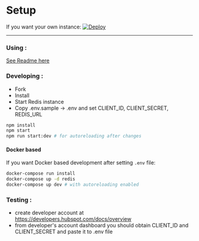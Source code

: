 # Setup

If you want your own instance: [![Deploy](https://www.herokucdn.com/deploy/button.png)](https://heroku.com/deploy?template=https://github.com/hull-ships/hull-hubspot)

---

### Using :

[See Readme here](https://dashboard.hullapp.io/readme?url=https://hull-hubspot.herokuapp.com)

### Developing :

- Fork
- Install
- Start Redis instance
- Copy .env.sample -> .env and set CLIENT_ID, CLIENT_SECRET, REDIS_URL

```sh
npm install
npm start
npm run start:dev # for autoreloading after changes
```

#### Docker based

If you want Docker based development after setting `.env` file:

```sh
docker-compose run install
docker-compose up -d redis
docker-compose up dev # with autoreloading enabled
```

### Testing :
- create developer account at https://developers.hubspot.com/docs/overview
- from developer's account dashboard you should obtain CLIENT_ID and CLIENT_SECRET and paste it to .env file
 
